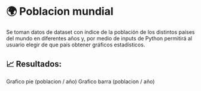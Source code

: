 # 🌍 Poblacion mundial
Se toman datos de dataset con índice de la población de los distintos países del mundo en diferentes años y, por medio de inputs de Python permitirá al usuario elegir de que país obtener gráficos estadísticos.

## 📈 Resultados:
Grafico pie (poblacion / año)
Grafico barra (poblacion / año)
